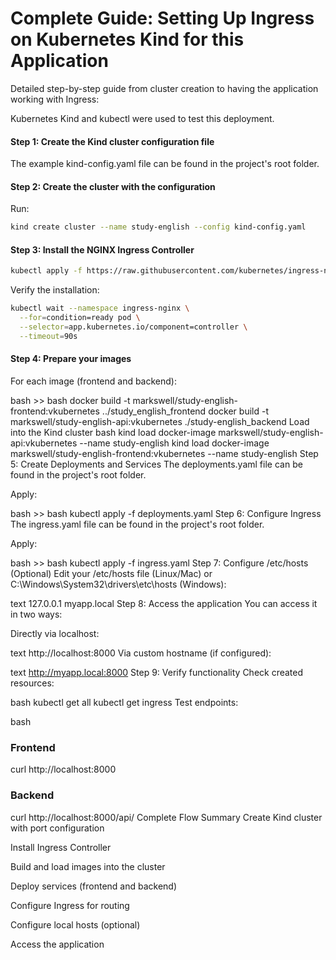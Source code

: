 # Complete Guide: Setting Up Ingress on Kubernetes Kind for this Application
Detailed step-by-step guide from cluster creation to having the application working with Ingress:

Kubernetes Kind and kubectl were used to test this deployment.

#### Step 1: Create the Kind cluster configuration file
The example kind-config.yaml file can be found in the project's root folder.

#### Step 2: Create the cluster with the configuration
Run:

```bash
kind create cluster --name study-english --config kind-config.yaml
```

#### Step 3: Install the NGINX Ingress Controller

```bash
kubectl apply -f https://raw.githubusercontent.com/kubernetes/ingress-nginx/main/deploy/static/provider/kind/deploy.yaml
```
Verify the installation:

```bash
kubectl wait --namespace ingress-nginx \
  --for=condition=ready pod \
  --selector=app.kubernetes.io/component=controller \
  --timeout=90s
```

#### Step 4: Prepare your images
For each image (frontend and backend):

bash >>
bash
docker build -t markswell/study-english-frontend:vkubernetes ../study_english_frontend
docker build -t markswell/study-english-api:vkubernetes ./study-english_backend
Load into the Kind cluster
bash
kind load docker-image markswell/study-english-api:vkubernetes --name study-english
kind load docker-image markswell/study-english-frontend:vkubernetes --name study-english
Step 5: Create Deployments and Services
The deployments.yaml file can be found in the project's root folder.

Apply:

bash >>
bash
kubectl apply -f deployments.yaml
Step 6: Configure Ingress
The ingress.yaml file can be found in the project's root folder.

Apply:

bash >>
bash
kubectl apply -f ingress.yaml
Step 7: Configure /etc/hosts (Optional)
Edit your /etc/hosts file (Linux/Mac) or C:\Windows\System32\drivers\etc\hosts (Windows):

text
127.0.0.1 myapp.local
Step 8: Access the application
You can access it in two ways:

Directly via localhost:

text
http://localhost:8000
Via custom hostname (if configured):

text
http://myapp.local:8000
Step 9: Verify functionality
Check created resources:

bash
kubectl get all
kubectl get ingress
Test endpoints:

bash
### Frontend
curl http://localhost:8000

### Backend
curl http://localhost:8000/api/
Complete Flow Summary
Create Kind cluster with port configuration

Install Ingress Controller

Build and load images into the cluster

Deploy services (frontend and backend)

Configure Ingress for routing

Configure local hosts (optional)

Access the application
